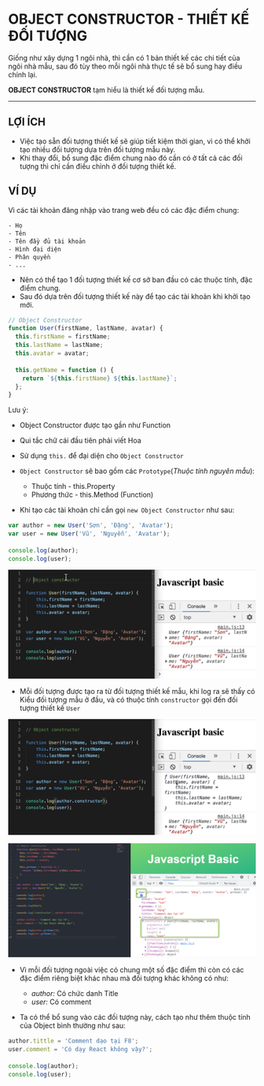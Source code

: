 # OBJECT CONSTRUCTOR - THIẾT KẾ ĐỐI TƯỢNG

Giống như xây dựng 1 ngôi nhà, thì cần có 1 bản thiết kế các chi tiết của ngôi nhà mẫu, sau đó tùy theo mỗi ngôi nhà thực tế sẽ bổ sung hay điều chỉnh lại.

**OBJECT CONSTRUCTOR** tạm hiểu là thiết kế đối tượng mẫu.

---

## LỢI ÍCH

- Việc tạo sẵn đối tượng thiết kế sẽ giúp tiết kiệm thời gian, vì có thể khởi tạo nhiều đối tượng dựa trên đối tượng mẫu này.
- Khi thay đổi, bổ sung đặc điểm chung nào đó cần có ở tất cả các đối tượng thì chỉ cần điều chỉnh ở đối tượng thiết kế.

## VÍ DỤ

Vì các tài khoản đăng nhập vào trang web đều có các đặc điểm chung:

    - Họ
    - Tên
    - Tên đầy đủ tài khoản
    - Hình đại diện
    - Phân quyền
    - ...

- Nên có thể tạo 1 đối tượng thiết kế cơ sở ban đầu có các thuộc tính, đặc điểm chung.
- Sau đó dựa trên đối tượng thiết kế này để tạo các tài khoản khi khởi tạo mới.

```js
// Object Constructor
function User(firstName, lastName, avatar) {
  this.firstName = firstName;
  this.lastName = lastName;
  this.avatar = avatar;

  this.getName = function () {
    return `${this.firstName} ${this.lastName}`;
  };
}
```

Lưu ý:

- Object Constructor được tạo gần như Function
- Qui tắc chữ cái đầu tiên phải viết Hoa
- Sử dụng `this.` để đại diện cho `Object Constructor`
- `Object Constructor` sẽ bao gồm các `Prototype`(_Thuộc tính nguyên mẫu_):

  - Thuộc tính - this.Property
  - Phương thức - this.Method (Function)

- Khi tạo các tài khoản chỉ cần gọi `new Object Constructor` như sau:

```js
var author = new User('Sơn', 'Đặng', 'Avatar');
var user = new User('Vũ', 'Nguyễn', 'Avatar');

console.log(author);
console.log(user);
```

![Object Constructor](Javascript/Javascript-Object/detail/phan03-038/images/001.png 'Object Constructor 1')

- Mỗi đối tượng được tạo ra từ đối tượng thiết kế mẫu, khi log ra sẽ thấy có Kiểu đối tượng mẫu ở đầu, và có thuộc tính `constructor` gọi đến đối tượng thiết kế `User`

![Object Constructor](Javascript/Javascript-Object/detail/phan03-038/images/002.png 'Object Constructor 2')

![Object Constructor](Javascript/Javascript-Object/detail/phan03-038/images/004.png 'Object Constructor 2')

- Vì mỗi đối tượng ngoài việc có chung một số đặc điểm thì còn có các đặc điểm riêng biệt khác nhau mà đối tượng khác không có như:

  - _author:_ Có chức danh Title
  - _user:_ Có comment

- Ta có thể bổ sung vào các đối tượng này, cách tạo như thêm thuộc tính của Object bình thường như sau:

```js
author.tittle = 'Comment dạo tại F8';
user.comment = 'Có dạy React không vậy?';

console.log(author);
console.log(user);
```
